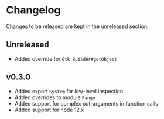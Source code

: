 # Changelog

Changes to be released are kept in the unreleased section.

## Unreleased
 - Added override for `Gtk.Builder#getObject`

## v0.3.0
 - Added export `System` for low-level inspection
 - Added overrides to module `Pango`
 - Added support for complex out-arguments in function calls
 - Added support for node 12.x

